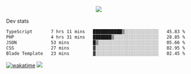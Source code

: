<h3 align="center">
  <a href="https://github.com/spoopy2023">
      <img src="https://github-profile-trophy.vercel.app/?username=Spoopy2023&no-bg=true&no-frame=true">
  </a>
</h3>

Dev stats
<!--START_SECTION:waka-->

```txt
TypeScript       7 hrs 11 mins   ███████████▒░░░░░░░░░░░░░   45.83 %
PHP              4 hrs 31 mins   ███████▒░░░░░░░░░░░░░░░░░   28.85 %
JSON             53 mins         █▒░░░░░░░░░░░░░░░░░░░░░░░   05.66 %
CSS              27 mins         ▓░░░░░░░░░░░░░░░░░░░░░░░░   02.95 %
Blade Template   23 mins         ▓░░░░░░░░░░░░░░░░░░░░░░░░   02.45 %
```

<!--END_SECTION:waka-->
[![wakatime](https://wakatime.com/badge/user/018ece4c-ff65-47b1-86a2-26e4e720c978.svg)](https://wakatime.com/@mac_g)
<img src="https://camo.githubusercontent.com/935c1e1091fb0ce9d975d06263ed4bc014721cd7e52b557f59b07c85da01afe3/68747470733a2f2f6b6f6d617265762e636f6d2f67687076632f3f757365726e616d653d5843726166744d616e3532266c6162656c3d566965777326636f6c6f723d626c7565267374796c653d706c6173746963">
